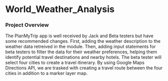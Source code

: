 # World_Weather_Analysis
### Project Overview
The PlanMyTrip app is well received by Jack and Beta testers but have some recommended changes. First, adding the weather description to the weather data retreived in the module. Then, adding input statements for beta testers to filter the data for their weather preferences, helping them identify potential travel destinations and nearby hotels. The beta tester will select four cities to create a travel itinerary. By using Google Maps Directions API, we are trasked with creating a travel route between the four cities in addition to a marker layer map.
